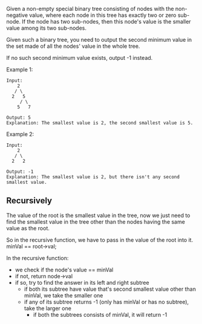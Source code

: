 Given a non-empty special binary tree consisting of nodes with the non-negative value, where each node in this tree has exactly two or zero sub-node. If the node has two sub-nodes, then this node's value is the smaller value among its two sub-nodes.

Given such a binary tree, you need to output the second minimum value in the set made of all the nodes' value in the whole tree.

If no such second minimum value exists, output -1 instead.

Example 1:

	Input: 
	    2
	   / \
	  2   5
	     / \
	    5   7

	Output: 5
	Explanation: The smallest value is 2, the second smallest value is 5.
Example 2:

	Input: 
	    2
	   / \
	  2   2

	Output: -1
	Explanation: The smallest value is 2, but there isn't any second smallest value.

## Recursively

The value of the root is the smallest value in the tree, now we just need to find the smallest value in the tree other than the nodes having the same value as the root.

So in the recursive function, we have to pass in the value of the root into it.  
minVal == root->val;

In the recursive function:
+ we check if the node's value == minVal
+ if not, return node->val
+ if so, try to find the answer in its left and right subtree
	+ if both its subtree have value that's second smallest value other than minVal, we take the smaller one
	+ if any of its subtree returns -1 (only has minVal or has no subtree), take the larger one
		+ if both the subtrees consists of minVal, it will return -1